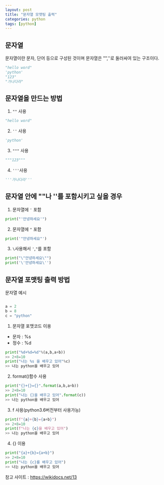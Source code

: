 ```yaml
---
layout: post
title: "문자열 모맷팅 출력"
categories: python
tags: [python]
---
```



## 문자열
문자열이란 문자, 단어 등으로 구성된 것이며 문자열은 "",''로 둘러싸여 있는 구조이다.

```python
"hello word"
'python'
"123"
"가나다라"
```

## 문자열을 만드는 방법

1. `""` 사용
```python
"hello word"
```
2. `''` 사용
```python
'python'
```
3. `"""` 사용
```python
"""123"""
```
4. `'''`사용
```python
'''가나다라'''
```

## 문자열 안에 ""나 ''를 포함시키고 싶을 경우

1. 문자열에 `'` 포함
```python
print("'안녕하세요'")
```

2. 문자열에 `"` 포함
```python
print('"안녕하세요"')
```

3. `\`사용해서 `'`,`"`를 포함
```python
print("\"안녕하세요\"")
print('\'안녕하세요\'')
```

## 문자열 포맷팅 출력 방법

문자열 예시 
```python

a = 2
b = 8
c = "python"

```
1. 문자열 포맷코드 이용
- 문자 : %s
- 정수 : %d

```python
print("%d+%d=%d"%(a,b,a+b))
>> 2+8=10
print("나는 %s 을 배우고 있어"%c)
>> 나는 python을 배우고 있어
```

2. format()함수 사용

```python
print("{}+{}={}".format(a,b,a+b))
>> 2+8=10
print("나는 {}을 배우고 있어".format(c))
>> 나는 python을 배우고 있어
```

3. f 사용(python3.6버전부터 사용가능)

```python
print(f"{a}+{b}={a+b}")
>> 2+8=10
print(f"나는 {c}을 배우고 있어")
>> 나는 python을 배우고 있어
```

4. {} 이용

```python
print("{a}+{b}={a+b}")
>> 2+8=10
print("나는 {c}를 배우고 있어")
>> 나는 python을 배우고 있어
```




참고 사이트 : https://wikidocs.net/13